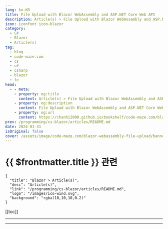 ```yaml
---
lang: ko-KR
title: File Upload with Blazor WebAssembly and ASP.NET Core Web API
description: Article(s) > File Upload with Blazor WebAssembly and ASP.NET Core Web API
icon: iconfont icon-blazor
category: 
  - C#
  - Blazor
  - Article(s)
tag: 
  - blog
  - code-maze.com
  - cs
  - c#
  - csharp
  - blazor
  - fe
head:  
  - - meta:
    - property: og:title
      content: Article(s) > File Upload with Blazor WebAssembly and ASP.NET Core Web API
    - property: og:description
      content: File Upload with Blazor WebAssembly and ASP.NET Core Web API
    - property: og:url
      content: https://chanhi2000.github.io/bookshelf/code-maze.com/blazor-webassembly-file-upload.html
prev: /programming/cs-blazor/articles/README.md
date: 2024-01-31
isOriginal: false
cover: /assets/image/code-maze.com/blazor-webassembly-file-upload/banner.png
---
```


# {{ $frontmatter.title }} 관련

```component VPCard
{
  "title": "Blazor > Article(s)",
  "desc": "Article(s)",
  "link": "/programming/cs-blazor/articles/README.md",
  "logo": "/images/ico-wind.svg",
  "background": "rgba(10,10,10,0.2)"
}
```

[[toc]]

---

<SiteInfo
  name="File Upload with Blazor WebAssembly and ASP.NET Core Web API"
  desc="In this article, we are going to learn about the File Upload with Blazor WebAssembly and ASP.NET Core Web API as the backend sever."
  url="https://code-maze.com/blazor-webassembly-file-upload/"
  logo="/assets/image/code-maze.com/favicon.png"
  preview="/assets/image/code-maze.com/blazor-webassembly-file-upload/banner.png"/>

<!-- TODO: 작성 -->

---

<TagLinks />